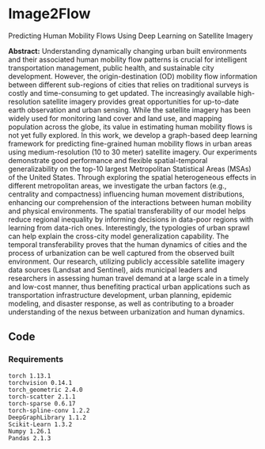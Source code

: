 # Image2Flow
Predicting Human Mobility Flows Using Deep Learning on Satellite Imagery

**Abstract:** 
Understanding dynamically changing urban built environments and their associated human mobility flow patterns is crucial for intelligent transportation management, public health, and sustainable city development. However, the origin-destination (OD) mobility flow information between different sub-regions of cities that relies on traditional surveys is costly and time-consuming to get updated. The increasingly available high-resolution satellite imagery provides great opportunities for up-to-date earth observation and urban sensing. While the satellite imagery has been widely used for monitoring land cover and land use, and mapping population across the globe, its value in estimating human mobility flows is not yet fully explored. In this work, we develop a graph-based deep learning framework for predicting fine-grained human mobility flows in urban areas using medium-resolution (10 to 30 meter) satellite imagery. Our experiments demonstrate good performance and flexible spatial-temporal generalizability on the top-10 largest Metropolitan Statistical Areas (MSAs) of the United States. Through exploring the spatial heterogeneous effects in different metropolitan areas, we investigate the urban factors (e.g., centrality and compactness) influencing human movement distributions, enhancing our comprehension of the interactions between human mobility and physical environments. The spatial transferability of our model helps reduce regional inequality by informing decisions in data-poor regions with learning from data-rich ones. Interestingly, the typologies of urban sprawl can help explain the cross-city model generalization capability. The temporal transferability proves that the human dynamics of cities and the process of urbanization can be well captured from the observed built environment. Our research, utilizing publicly accessible satellite imagery data sources (Landsat and Sentinel), aids municipal leaders and researchers in assessing human travel demand at a large scale in a timely and low-cost manner, thus benefiting practical urban applications such as transportation infrastructure development, urban planning, epidemic modeling, and disaster response, as well as contributing to a broader understanding of the nexus between urbanization and human dynamics. 


## Code
### Requirements

```
torch 1.13.1
torchvision 0.14.1
torch_geometric 2.4.0
torch-scatter 2.1.1
torch-sparse 0.6.17
torch-spline-conv 1.2.2
DeepGraphLibrary 1.1.2
Scikit-Learn 1.3.2
Numpy 1.26.1
Pandas 2.1.3
```
